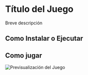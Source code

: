 # Título del Juego
Breve descripción

## Como Instalar o Ejecutar

## Como jugar

![Previsualización del Juego](preview.png)
